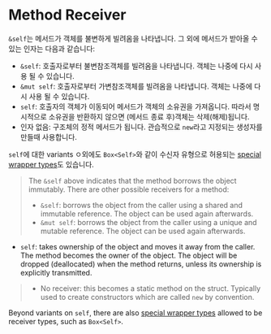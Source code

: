 # Method Receiver

`&self`는 메서드가 객체를 불변하게 빌려옴을 나타냅니다. 그 외에 메서드가 받아올 수 있는 인자는 다음과 같습니다:
* `&self`: 호출자로부터 불변참조객체를 빌려옴을 나타냅니다. 객체는 나중에 다시 사용 될 수 있습니다.
* `&mut self`: 호출자로부터 가변참조객체를 빌려옴을 나타냅니다. 객체는 나중에 다시 사용 될 수 있습니다.
* `self`: 호출자의 객체가 이동되어 메서드가 객체의 소유권을 가져옵니다. 따라서 명시적으로 소유권을 반환하지 않으면 (메서드 종료 후)객체는 삭제(해제)됩니다.
* 인자 없음: 구조체의 정적 메서드가 됩니다. 관습적으로 `new`라고 지정되는 생성자를 만들때 사용합니다. 

`self`에 대한 variants ㅇ외에도 `Box<Self>`와 같이 수신자 유형으로 허용되는 [special wrapper types](https://doc.rust-lang.org/reference/special-types-and-traits.html)도 있습니다.

> The `&self` above indicates that the method borrows the object immutably. There
> are other possible receivers for a method:
> * `&self`: borrows the object from the caller using a shared and immutable
  reference. The object can be used again afterwards.
> * `&mut self`: borrows the object from the caller using a unique and mutable
  reference. The object can be used again afterwards.
* `self`: takes ownership of the object and moves it away from the caller. The
  method becomes the owner of the object. The object will be dropped (deallocated)
  when the method returns, unless its ownership is explicitly
  transmitted.
> * No receiver: this becomes a static method on the struct. Typically used to
  create constructors which are called `new` by convention.

Beyond variants on `self`, there are also
[special wrapper types](https://doc.rust-lang.org/reference/special-types-and-traits.html)
allowed to be receiver types, such as `Box<Self>`.
